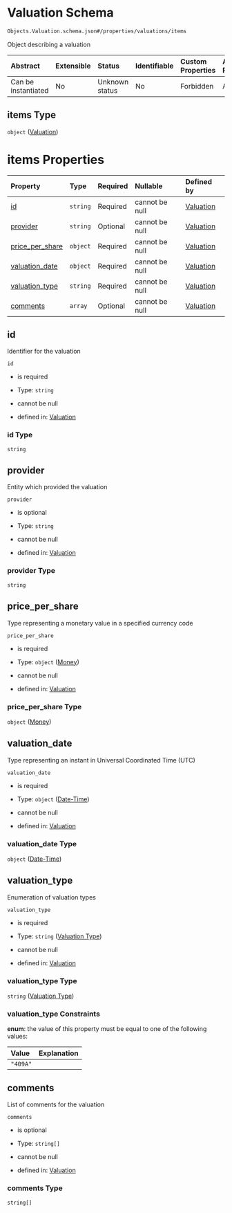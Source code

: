 # Valuation Schema

```txt
Objects.Valuation.schema.json#/properties/valuations/items
```

Object describing a valuation

| Abstract            | Extensible | Status         | Identifiable | Custom Properties | Additional Properties | Access Restrictions | Defined In                                                                      |
| :------------------ | :--------- | :------------- | :----------- | :---------------- | :-------------------- | :------------------ | :------------------------------------------------------------------------------ |
| Can be instantiated | No         | Unknown status | No           | Forbidden         | Allowed               | none                | [CapTable.schema.json\*](../schema/CapTable.schema.json "open original schema") |

## items Type

`object` ([Valuation](captable-properties-objectsvaluationschemajson-array-valuation.md))

# items Properties

| Property                            | Type     | Required | Nullable       | Defined by                                                                                                   |
| :---------------------------------- | :------- | :------- | :------------- | :----------------------------------------------------------------------------------------------------------- |
| [id](#id)                           | `string` | Required | cannot be null | [Valuation](valuation-properties-id.md "Objects.Valuation.schema.json#/properties/id")                       |
| [provider](#provider)               | `string` | Optional | cannot be null | [Valuation](valuation-properties-provider.md "Objects.Valuation.schema.json#/properties/provider")           |
| [price_per_share](#price_per_share) | `object` | Required | cannot be null | [Valuation](valuation-properties-money.md "Types.Money.schema.json#/properties/price_per_share")             |
| [valuation_date](#valuation_date)   | `object` | Required | cannot be null | [Valuation](issuer-properties-date-time.md "Types.DateTime.schema.json#/properties/valuation_date")          |
| [valuation_type](#valuation_type)   | `string` | Required | cannot be null | [Valuation](valuation-properties-valuation-type.md "Enums.Valuation.schema.json#/properties/valuation_type") |
| [comments](#comments)               | `array`  | Optional | cannot be null | [Valuation](valuation-properties-comments.md "Objects.Valuation.schema.json#/properties/comments")           |

## id

Identifier for the valuation

`id`

- is required

- Type: `string`

- cannot be null

- defined in: [Valuation](valuation-properties-id.md "Objects.Valuation.schema.json#/properties/id")

### id Type

`string`

## provider

Entity which provided the valuation

`provider`

- is optional

- Type: `string`

- cannot be null

- defined in: [Valuation](valuation-properties-provider.md "Objects.Valuation.schema.json#/properties/provider")

### provider Type

`string`

## price_per_share

Type representing a monetary value in a specified currency code

`price_per_share`

- is required

- Type: `object` ([Money](valuation-properties-money.md))

- cannot be null

- defined in: [Valuation](valuation-properties-money.md "Types.Money.schema.json#/properties/price_per_share")

### price_per_share Type

`object` ([Money](valuation-properties-money.md))

## valuation_date

Type representing an instant in Universal Coordinated Time (UTC)

`valuation_date`

- is required

- Type: `object` ([Date-Time](issuer-properties-date-time.md))

- cannot be null

- defined in: [Valuation](issuer-properties-date-time.md "Types.DateTime.schema.json#/properties/valuation_date")

### valuation_date Type

`object` ([Date-Time](issuer-properties-date-time.md))

## valuation_type

Enumeration of valuation types

`valuation_type`

- is required

- Type: `string` ([Valuation Type](valuation-properties-valuation-type.md))

- cannot be null

- defined in: [Valuation](valuation-properties-valuation-type.md "Enums.Valuation.schema.json#/properties/valuation_type")

### valuation_type Type

`string` ([Valuation Type](valuation-properties-valuation-type.md))

### valuation_type Constraints

**enum**: the value of this property must be equal to one of the following values:

| Value    | Explanation |
| :------- | :---------- |
| `"409A"` |             |

## comments

List of comments for the valuation

`comments`

- is optional

- Type: `string[]`

- cannot be null

- defined in: [Valuation](valuation-properties-comments.md "Objects.Valuation.schema.json#/properties/comments")

### comments Type

`string[]`
